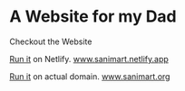 # A Website for my Dad

Checkout the Website

[Run it](https://sanimart.netlify.app/) on Netlify. www.sanimart.netlify.app

[Run it](https://sanimart.org/) on actual domain. www.sanimart.org
